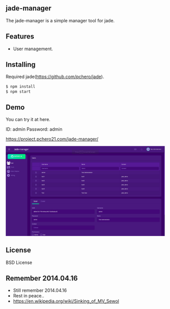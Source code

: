 ## jade-manager
The jade-manager is a simple manager tool for jade.

## Features
* User management.

## Installing
Required jade(https://github.com/pchero/jade).

```
$ npm install
$ npm start
```

## Demo
You can try it at here.

ID: admin
Password: admin

https://project.pchero21.com/jade-manager/

[![Screen Preview](./jade-manager.png)](./jade-manager.png)

## License
BSD License

## Remember 2014.04.16
* Still remember 2014.04.16
* Rest in peace..
* https://en.wikipedia.org/wiki/Sinking_of_MV_Sewol